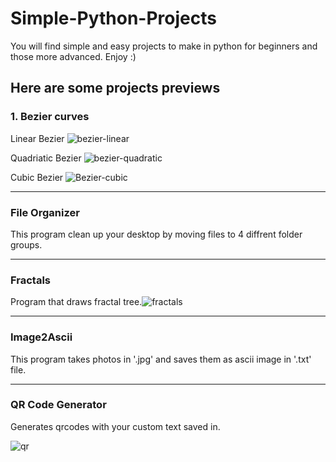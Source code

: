 # Simple-Python-Projects
You will find simple and easy projects to make in python for beginners and those more advanced. Enjoy :)

## Here are some projects previews
### 1. Bezier curves
Linear Bezier
![bezier-linear](https://user-images.githubusercontent.com/64655758/230909901-6f0ca522-0dcc-4fbb-902b-fd24931e34cd.png)

Quadriatic Bezier
![bezier-quadratic](https://user-images.githubusercontent.com/64655758/230909948-8889bdd6-e021-4eed-8d20-8ce3c382873b.png)

Cubic Bezier
![Bezier-cubic](https://user-images.githubusercontent.com/64655758/230909956-fba38107-572e-499e-8987-ad9f0f12d11e.png)

---

### File Organizer
This program clean up your desktop by moving files to 4 diffrent folder groups.

---

### Fractals
Program that draws fractal tree.![fractals](https://user-images.githubusercontent.com/64655758/230911196-0d4556c5-0f71-4bf0-9494-2a72544f78e3.png)

---

### Image2Ascii
This program takes photos in '.jpg' and saves them as ascii image in '.txt' file.

---

### QR Code Generator

Generates qrcodes with your custom text saved in.

![qr](https://user-images.githubusercontent.com/64655758/230913013-98459fbc-6723-4d5b-933f-172ba880d921.png)

